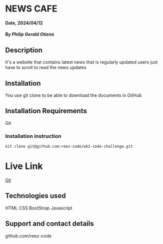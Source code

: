 # NEWS CAFE

#### Date, 2024/04/12

#### By _Philip Gerald Otieno_

## Description

It's a website that contains latest news that is regularly updated users just have to scroll to read the news updates

## Installation

You use git clone to be able to download the documents in GitHub

## Installation Requirements

Git

### Installation instruction

```
Git clone git@github.com:reez-code/wk2-code-challenge.git

```

# Live Link

[Git](https://reez-code.github.io/phase-1-project/)

## Technologies used

HTML
CSS
BootStrap
Javascript

## Support and contact details

github.com/reez-code

